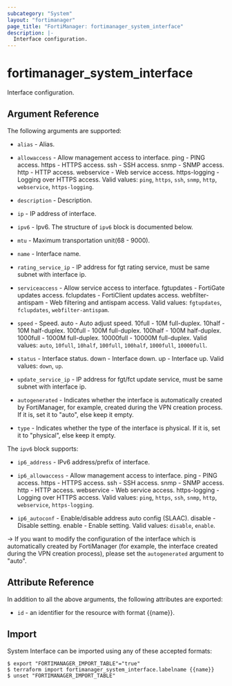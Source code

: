 ```yaml
---
subcategory: "System"
layout: "fortimanager"
page_title: "FortiManager: fortimanager_system_interface"
description: |-
  Interface configuration.
---
```


# fortimanager_system_interface
Interface configuration.

## Argument Reference


The following arguments are supported:


* `alias` - Alias.
* `allowaccess` - Allow management access to interface. ping - PING access. https - HTTPS access. ssh - SSH access. snmp - SNMP access. http - HTTP access. webservice - Web service access. https-logging - Logging over HTTPS access. Valid values: `ping`, `https`, `ssh`, `snmp`, `http`, `webservice`, `https-logging`.

* `description` - Description.
* `ip` - IP address of interface.
* `ipv6` - Ipv6. The structure of `ipv6` block is documented below.
* `mtu` - Maximum transportation unit(68 - 9000).
* `name` - Interface name.
* `rating_service_ip` - IP address for fgt rating service, must be same subnet with interface ip.
* `serviceaccess` - Allow service access to interface. fgtupdates - FortiGate updates access. fclupdates - FortiClient updates access. webfilter-antispam - Web filtering and antispam access. Valid values: `fgtupdates`, `fclupdates`, `webfilter-antispam`.

* `speed` - Speed. auto - Auto adjust speed. 10full - 10M full-duplex. 10half - 10M half-duplex. 100full - 100M full-duplex. 100half - 100M half-duplex. 1000full - 1000M full-duplex. 10000full - 10000M full-duplex. Valid values: `auto`, `10full`, `10half`, `100full`, `100half`, `1000full`, `10000full`.

* `status` - Interface status. down - Interface down. up - Interface up. Valid values: `down`, `up`.

* `update_service_ip` - IP address for fgt/fct update service, must be same subnet with interface ip.
* `autogenerated` - Indicates whether the interface is automatically created by FortiManager, for example, created during the VPN creation process. If it is, set it to "auto", else keep it empty.
* `type` - Indicates whether the type of the interface is physical. If it is, set it to "physical", else keep it empty.

The `ipv6` block supports:

* `ip6_address` - IPv6 address/prefix of interface.
* `ip6_allowaccess` - Allow management access to interface. ping - PING access. https - HTTPS access. ssh - SSH access. snmp - SNMP access. http - HTTP access. webservice - Web service access. https-logging - Logging over HTTPS access. Valid values: `ping`, `https`, `ssh`, `snmp`, `http`, `webservice`, `https-logging`.

* `ip6_autoconf` - Enable/disable address auto config (SLAAC). disable - Disable setting. enable - Enable setting. Valid values: `disable`, `enable`.


-> If you want to modify the configuration of the interface which is automatically created by FortiManager (for example, the interface created during the VPN creation process), please set the `autogenerated` argument to "auto".


## Attribute Reference

In addition to all the above arguments, the following attributes are exported:
* `id` - an identifier for the resource with format {{name}}.

## Import

System Interface can be imported using any of these accepted formats:
```
$ export "FORTIMANAGER_IMPORT_TABLE"="true"
$ terraform import fortimanager_system_interface.labelname {{name}}
$ unset "FORTIMANAGER_IMPORT_TABLE"
```

